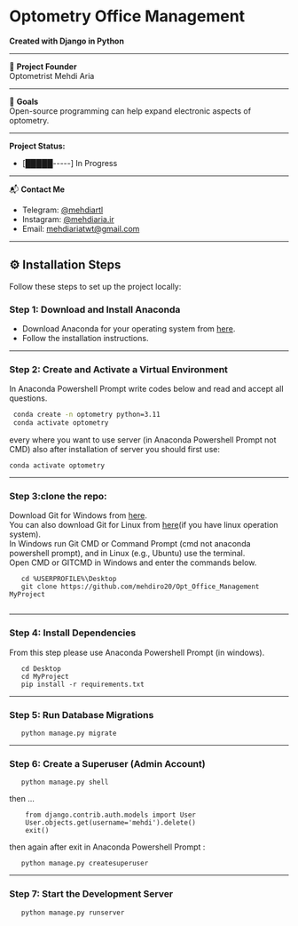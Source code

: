 # Optometry Office Management

**Created with Django in Python**

---

📌 **Project Founder**  
Optometrist Mehdi Aria  

---

🎯 **Goals**  
Open-source programming can help expand electronic aspects of optometry.  


---

**Project Status:** 
- [█████-----] In Progress
  
---

📬 **Contact Me**  
- Telegram: [@mehdiartl](https://t.me/mehdiartl)  
- Instagram: [@mehdiaria.ir](https://instagram.com/mehdiaria.ir)  
- Email: [mehdiariatwt@gmail.com](mailto:mehdiariatwt@gmail.com)  

---


## ⚙️ Installation Steps

Follow these steps to set up the project locally:

### Step 1: Download and Install Anaconda
- Download Anaconda for your operating system from [here](https://www.anaconda.com/products/distribution).  
- Follow the installation instructions.

---

### Step 2: Create and Activate a Virtual Environment
In Anaconda Powershell Prompt write codes below and read and accept all questions.
```bash
 conda create -n optometry python=3.11
 conda activate optometry

```
every where you want to use server  (in Anaconda Powershell Prompt not CMD)  also after installation of server you should first use:
```
conda activate optometry
```
---

### Step 3:clone the repo:
Download Git for Windows from [here](https://git-scm.com/downloads/win).<br>
You can also download Git for Linux from [here](https://git-scm.com/downloads/linux)(if you have linux operation system).<br>
In Windows run Git CMD or Command Prompt (cmd not anaconda powershell prompt), and in Linux (e.g., Ubuntu) use the terminal.<br>
Open CMD or GITCMD in Windows and enter the commands below.
```
   cd %USERPROFILE%\Desktop
   git clone https://github.com/mehdiro20/Opt_Office_Management MyProject


```
---

### Step 4: Install Dependencies
From this step please use Anaconda Powershell Prompt (in windows).
```
   cd Desktop
   cd MyProject
   pip install -r requirements.txt

```
---
### Step 5: Run Database Migrations
```
   python manage.py migrate

```
---
### Step 6: Create a Superuser (Admin Account)

```
   python manage.py shell
```
then ...
```
    from django.contrib.auth.models import User
    User.objects.get(username='mehdi').delete()
    exit()
```
then again after exit in Anaconda Powershell Prompt :
```  
   python manage.py createsuperuser

```
---
### Step 7: Start the Development Server

```
   python manage.py runserver

```
   
